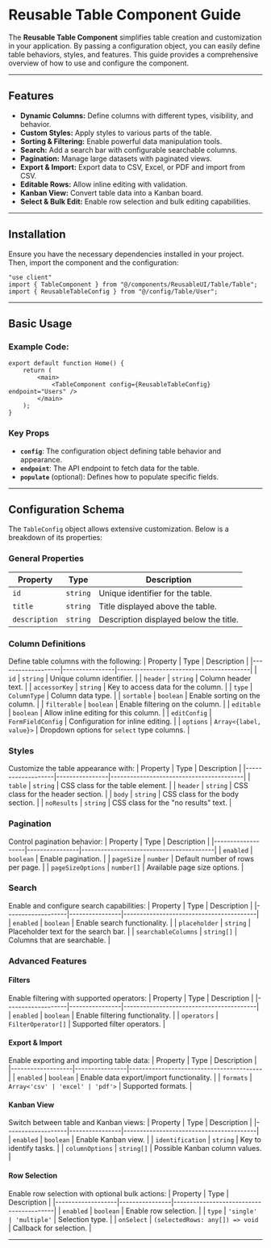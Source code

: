 # Reusable Table Component Guide

The **Reusable Table Component** simplifies table creation and customization in your application. By passing a configuration object, you can easily define table behaviors, styles, and features. This guide provides a comprehensive overview of how to use and configure the component.

---

## Features
- **Dynamic Columns:** Define columns with different types, visibility, and behavior.
- **Custom Styles:** Apply styles to various parts of the table.
- **Sorting & Filtering:** Enable powerful data manipulation tools.
- **Search:** Add a search bar with configurable searchable columns.
- **Pagination:** Manage large datasets with paginated views.
- **Export & Import:** Export data to CSV, Excel, or PDF and import from CSV.
- **Editable Rows:** Allow inline editing with validation.
- **Kanban View:** Convert table data into a Kanban board.
- **Select & Bulk Edit:** Enable row selection and bulk editing capabilities.

---

## Installation

Ensure you have the necessary dependencies installed in your project. Then, import the component and the configuration:

```tsx
"use client"
import { TableComponent } from "@/components/ReusableUI/Table/Table";
import { ReusableTableConfig } from "@/config/Table/User";
```

---

## Basic Usage

### Example Code:
```tsx
export default function Home() {
    return (
        <main>
            <TableComponent config={ReusableTableConfig} endpoint="Users" />
        </main>
    );
}
```

### Key Props
- **`config`**: The configuration object defining table behavior and appearance.
- **`endpoint`**: The API endpoint to fetch data for the table.
- **`populate`** (optional): Defines how to populate specific fields.

---

## Configuration Schema

The `TableConfig` object allows extensive customization. Below is a breakdown of its properties:

### **General Properties**
| Property          | Type           | Description                             |
|-------------------|----------------|-----------------------------------------|
| `id`              | `string`       | Unique identifier for the table.        |
| `title`           | `string`       | Title displayed above the table.        |
| `description`     | `string`       | Description displayed below the title.  |

### **Column Definitions**

Define table columns with the following:
| Property          | Type           | Description                             |
|-------------------|----------------|-----------------------------------------|
| `id`              | `string`       | Unique column identifier.               |
| `header`          | `string`       | Column header text.                     |
| `accessorKey`     | `string`       | Key to access data for the column.      |
| `type`            | `ColumnType`   | Column data type.                       |
| `sortable`        | `boolean`      | Enable sorting on the column.           |
| `filterable`      | `boolean`      | Enable filtering on the column.         |
| `editable`        | `boolean`      | Allow inline editing for this column.   |
| `editConfig`      | `FormFieldConfig` | Configuration for inline editing.    |
| `options`         | `Array<{label, value}>` | Dropdown options for `select` type columns. |

### **Styles**
Customize the table appearance with:
| Property          | Type           | Description                             |
|-------------------|----------------|-----------------------------------------|
| `table`           | `string`       | CSS class for the table element.        |
| `header`          | `string`       | CSS class for the header section.       |
| `body`            | `string`       | CSS class for the body section.         |
| `noResults`       | `string`       | CSS class for the "no results" text.   |

### **Pagination**
Control pagination behavior:
| Property          | Type           | Description                             |
|-------------------|----------------|-----------------------------------------|
| `enabled`         | `boolean`      | Enable pagination.                      |
| `pageSize`        | `number`       | Default number of rows per page.        |
| `pageSizeOptions` | `number[]`     | Available page size options.            |

### **Search**
Enable and configure search capabilities:
| Property          | Type           | Description                             |
|-------------------|----------------|-----------------------------------------|
| `enabled`         | `boolean`      | Enable search functionality.            |
| `placeholder`     | `string`       | Placeholder text for the search bar.    |
| `searchableColumns` | `string[]`   | Columns that are searchable.            |

### **Advanced Features**
#### Filters
Enable filtering with supported operators:
| Property          | Type           | Description                             |
|-------------------|----------------|-----------------------------------------|
| `enabled`         | `boolean`      | Enable filtering functionality.         |
| `operators`       | `FilterOperator[]` | Supported filter operators.         |

#### Export & Import
Enable exporting and importing table data:
| Property          | Type           | Description                             |
|-------------------|----------------|-----------------------------------------|
| `enabled`         | `boolean`      | Enable data export/import functionality. |
| `formats`         | `Array<'csv' | 'excel' | 'pdf'>` | Supported formats. |

#### Kanban View
Switch between table and Kanban views:
| Property          | Type           | Description                             |
|-------------------|----------------|-----------------------------------------|
| `enabled`         | `boolean`      | Enable Kanban view.                     |
| `identification`  | `string`       | Key to identify tasks.                  |
| `columnOptions`   | `string[]`     | Possible Kanban column values.          |

#### Row Selection
Enable row selection with optional bulk actions:
| Property          | Type           | Description                             |
|-------------------|----------------|-----------------------------------------|
| `enabled`         | `boolean`      | Enable row selection.                   |
| `type`            | `'single' | 'multiple'` | Selection type.                  |
| `onSelect`        | `(selectedRows: any[]) => void` | Callback for selection. |

---
